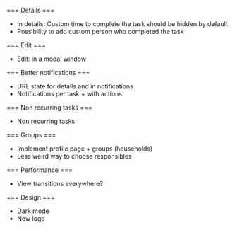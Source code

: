 === Details ===
- In details: Custom time to complete the task should be hidden by default
- Possibility to add custom person who completed the task

=== Edit ===
- Edit: in a modal window

=== Better notifications ===
- URL state for details and in notifications
- Notifications per task + with actions

=== Non recurring tasks ===
- Non recurring tasks

=== Groups ===
- Implement profile page + groups (households)
- Less weird way to choose responsibles

=== Performance ===
- View transitions everywhere?

=== Design ===
- Dark mode
- New logo
